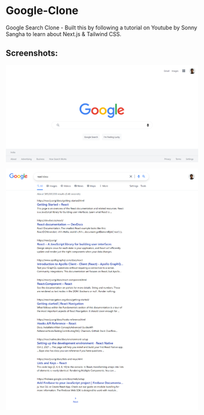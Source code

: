 # Google-Clone

Google Search Clone - Built this by following a tutorial on Youtube by Sonny Sangha to learn about Next.js & Tailwind CSS.

## Screenshots:

![Google](https://github.com/srikanta30/Google-Clone/blob/main/Google.png "Google")

![react docs - Google Search](https://github.com/srikanta30/Google-Clone/blob/main/react-docs-Google-Search.png "react docs - Google Search")
